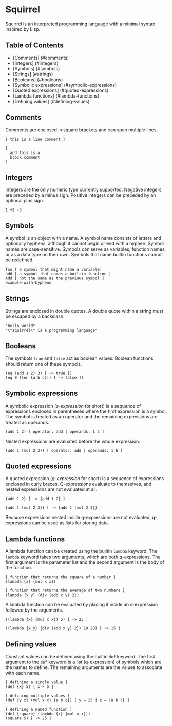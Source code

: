 # Squirrel
Squirrel is an interpreted programming language with a minimal syntax inspired by Lisp.

## Table of Contents
- [Comments] (#comments)
- [Integers] (#integers)
- [Symbols] (#symbols)
- [Strings] (#strings)
- [Booleans] (#booleans)
- [Symbolic expressions] (#symbolic-expressions)
- [Quoted expressions] (#quoted-expressions)
- [Lambda functions] (#lambda-functions)
- [Defining values] (#defining-values)

## Comments
Comments are enclosed in square brackets and can span multiple lines.

```
[ this is a line comment ]

[
  and this is a
  block comment
]
```

## Integers
Integers are the only numeric type currently supported. Negative integers are preceded by a minus sign. Positive integers can be preceded by an optional plus sign.
```
1 +2 -3
```

## Symbols
A symbol is an object with a name. A symbol name consists of letters and optionally hyphens, although it cannot begin or end with a hyphen. Symbol names are case-sensitive. Symbols can serve as variables, function names, or as a data type on their own. Symbols that name builtin functions cannot be redefined.

```
foo [ a symbol that might name a variable]
add [ a symbol that names a builtin function ]
Add [ not the same as the previous symbol ]
example-with-hyphens
```

## Strings
Strings are enclosed in double quotes. A double quote within a string must be escaped by a backslash.

```
"hello world"
"\"squirrel\" is a programming language"
```

## Booleans
The symbols `true` and `false` act as boolean values. Boolean functions should return one of these symbols.

```
(eq (add 1 2) 3) [ -> true ])
(eq 0 (len {a b c})) [ -> false ])
```

## Symbolic expressions
A symbolic expression (*s-expression* for short) is a sequence of expressions enclosed in parentheses where the first expression is a symbol. The symbol is treated as an operator and the remaining expressions are treated as operands.

```
(add 1 2) [ operator: add | operands: 1 2 ]
```

Nested expressions are evaluated before the whole expression.
```
(add 1 (mul 2 3)) [ operator: add | operands: 1 6 ]
```

## Quoted expressions
A quoted expression (*q-expression* for short) is a sequence of expressions enclosed in curly braces. Q-expressions evaluate to themselves, and nested expressions are not evaluated at all.

```
{add 1 2} [ -> {add 1 2} ]

{add 1 (mul 2 3}} [ -> {add 1 (mul 2 3}} ]
```

Because expressions nested inside q-expressions are not evaluated, q-expressions can be used as lists for storing data.

## Lambda functions
A lambda function can be created using the builtin `lambda` keyword. The `lambda` keyword takes two arguments, which are both q-expressions. The first argument is the parameter list and the second argument is the body of the function.

```
[ function that returns the square of a number ]
(lambda {x} {mul x x})

[ function that returns the average of two numbers ]
(lambda {x y} {div (add x y) 2})
```

A lambda function can be evaluated by placing it inside an s-expression followed by the arguments.

```
((lambda {x} {mul x x}) 5) [ -> 25 ]

((lambda {x y} {div (add x y) 2}) 10 20) [ -> 15 ]
```

## Defining values
Constant values can be defined using the builtin `def` keyword. The first argument to the `def` keyword is a list (q-expression) of symbols which are the names to define. The remaining arguments are the values to associate with each name.

```
[ defining a single value ]
(def {x} 5) [ x = 5 ]

[ defining multiple values ]
(def {y z} (mul x x) {a b c}) [ y = 25 | z = {a b c} ]

[ defining a named function ]
(def {square} (lambda {x} {mul x x}))
(square 5) [ -> 25 ]
```
